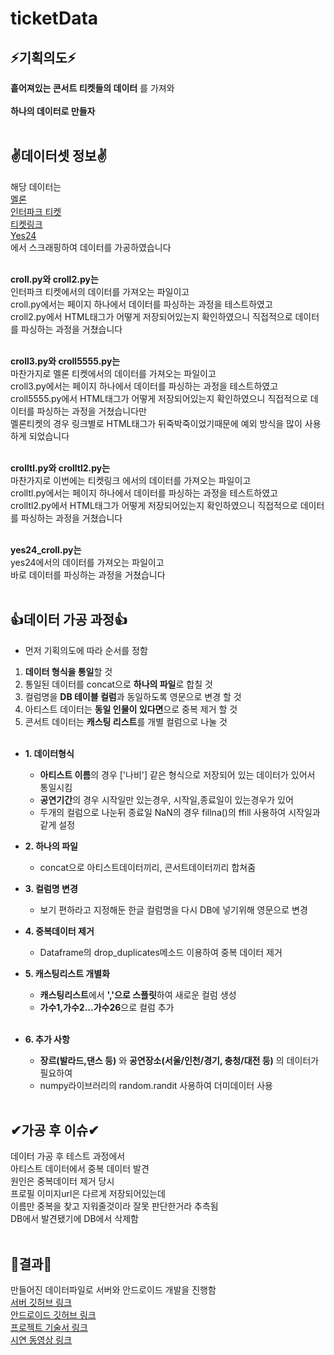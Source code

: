 # ticketData
 
## ⚡기획의도⚡
**흩어져있는 콘서트 티켓들의 데이터** 를 가져와<br/><br/>
**하나의 데이터로 만들자** <br/><br/>

## ✌데이터셋 정보✌
해당 데이터는<br/>
[멜론](https://ticket.melon.com/concert/index.htm?genreType=GENRE_CON, '멜론 티켓')<br/>
[인터파크 티켓](https://tickets.interpark.com/contents/genre/concert, '인터파크 티켓')<br/>
[티켓링크](https://www.ticketlink.co.kr/performance/14, '티켓링크')<br/>
[Yes24](http://ticket.yes24.com/New/Genre/GenreMain.aspx?genre=15456, 'yes24 티켓')<br/>
에서 스크래핑하여 데이터를 가공하였습니다<br/><br/>

**croll.py와 croll2.py는**<br/>
인터파크 티켓에서의 데이터를 가져오는 파일이고<br/>
croll.py에서는 페이지 하나에서 데이터를 파싱하는 과정을 테스트하였고<br/>
croll2.py에서 HTML태그가 어떻게 저장되어있는지 확인하였으니 직접적으로 데이터를 파싱하는 과정을 거쳤습니다<br/><br/>

**croll3.py와 croll5555.py는**<br/>
마찬가지로 멜론 티켓에서의 데이터를 가져오는 파일이고<br/>
croll3.py에서는 페이지 하나에서 데이터를 파싱하는 과정을 테스트하였고<br/>
croll5555.py에서 HTML태그가 어떻게 저장되어있는지 확인하였으니 직접적으로 데이터를 파싱하는 과정을 거쳤습니다만<br/>
멜론티켓의 경우 링크별로 HTML태그가 뒤죽박죽이었기때문에 예외 방식을 많이 사용하게 되었습니다<br/><br/>

**crolltl.py와 crolltl2.py는**<br/>
마찬가지로 이번에는 티켓링크 에서의 데이터를 가져오는 파일이고<br/>
crolltl.py에서는 페이지 하나에서 데이터를 파싱하는 과정을 테스트하였고<br/>
crolltl2.py에서 HTML태그가 어떻게 저장되어있는지 확인하였으니 직접적으로 데이터를 파싱하는 과정을 거쳤습니다<br/><br/>

**yes24_croll.py는**<br/>
yes24에서의 데이터를 가져오는 파일이고<br/>
바로 데이터를 파싱하는 과정을 거쳤습니다<br/><br/>

## 👍데이터 가공 과정👍
+ 먼저 기획의도에 따라 순서를 정함<br/>
1. **데이터 형식을 통일**할 것<br/>
2. 통일된 데이터를 concat으로 **하나의 파일**로 합칠 것<br/>
3. 컬럼명을 **DB 테이블 컬럼**과 동일하도록 영문으로 변경 할 것<br/>
4. 아티스트 데이터는 **동일 인물이 있다면**으로 중복 제거 할 것<br/>
5. 콘서트 데이터는 **캐스팅 리스트**를 개별 컬럼으로 나눌 것<br/><br/>
    
+ **1. 데이터형식**<br/>
    + **아티스트 이름**의 경우 ['나비'] 같은 형식으로 저장되어 있는 데이터가 있어서 통일시킴<br/>
    + **공연기간**의 경우 시작일만 있는경우, 시작일,종료일이 있는경우가 있어<br/>
    +    두개의 컬럼으로 나눈뒤 종료일 NaN의 경우 fillna()의 ffill 사용하여 시작일과 같게 설정<br/>
+ **2. 하나의 파일**<br/>
    + concat으로 아티스트데이터끼리, 콘서트데이터끼리 합쳐줌<br/>
+ **3. 컬럼명 변경**<br/>
    + 보기 편하라고 지정해둔 한글 컬럼명을 다시 DB에 넣기위해 영문으로 변경<br/>
+ **4. 중복데이터 제거**<br/>
    + Dataframe의 drop_duplicates메소드 이용하여 중복 데이터 제거<br/>
+ **5. 캐스팅리스트 개별화**<br/>
    + **캐스팅리스트**에서 **','으로 스플릿**하여 새로운 컬럼 생성<br/>
    + **가수1,가수2...가수26**으로 컬럼 추가<br/><br/>

+ **6. 추가 사항**<br/>
    + **장르(발라드,댄스 등)** 와 **공연장소(서울/인천/경기, 충청/대전 등)** 의 데이터가 필요하여<br/>
    + numpy라이브러리의 random.randit 사용하여 더미데이터 사용<br/><br/>

## ✔가공 후 이슈✔
데이터 가공 후 테스트 과정에서<br/>
아티스트 데이터에서 중복 데이터 발견<br/>
원인은 중복데이터 제거 당시<br/>
프로필 이미지url은 다르게 저장되어있는데<br/>
이름만 중복을 찾고 지워줄것이라 잘못 판단한거라 추측됨<br/>
DB에서 발견됐기에 DB에서 삭제함<br/><br/>

## 🎈결과🎈
만들어진 데이터파일로 서버와 안드로이드 개발을 진행함<br/>
[서버 깃허브 링크](https://github.com/spiegelgo/aws_ticket_server, '서버 깃허브 링크')<br/>
[안드로이드 깃허브 링크](https://github.com/spiegelgo/TicketMerge-android, '안드로이드 깃허브 링크')<br/>
[프로젝트 기술서 링크](https://docs.google.com/presentation/d/10SK2fhhHQwgktnOjM6e3k2yymyNaWv71hm8S_mkchUI/edit?usp=sharing, '프로젝트 기술서 링크')<br/>
[시연 동영상 링크](https://youtu.be/feCfx006Jew, '시연동영상 링크')<br/>
